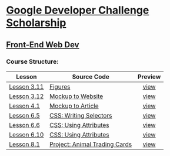 # [Google Developer Challenge Scholarship](https://www.udacity.com/google-scholarships)
## [Front-End Web Dev](https://www.udacity.com/course/front-end-web-developer-nanodegree--nd001)

### Course Structure:

| Lesson | Source Code | Preview |
|--------|-------------|:-------:|
|[Lesson 3.11](https://classroom.udacity.com/courses/ud304-emea/lessons/7222405183/concepts/72233563840923) | [Figures](lessons/03.11/index.html) | [view](https://gavar.github.io/google-scholarship-front-end-web-dev/lessons/03.11/index.html)
|[Lesson 3.12](https://classroom.udacity.com/courses/ud304-emea/lessons/7222405183/concepts/72600943280923) | [Mockup to Website](lessons/03.12/index.html) | [view](https://gavar.github.io/google-scholarship-front-end-web-dev/lessons/03.12/index.html)
|[Lesson 4.1](https://classroom.udacity.com/courses/ud304-emea/lessons/c472a568-7e91-4276-ba73-abfce330b407/concepts/f5b10489-9288-4d47-9fb3-34a552bbddcc) | [Mockup to Article](lessons/04.01/index.html) | [view](https://gavar.github.io/google-scholarship-front-end-web-dev/lessons/04.01/index.html)
|[Lesson 6.5](https://classroom.udacity.com/courses/ud304-emea/lessons/7323812069/concepts/73294517320923) | [CSS: Writing Selectors](lessons/06.05/index.html) | [view](https://gavar.github.io/google-scholarship-front-end-web-dev/lessons/06.05/index.html)
|[Lesson 6.6](https://classroom.udacity.com/courses/ud304-emea/lessons/7323812069/concepts/71182299710923) | [CSS: Using Attributes](lessons/06.06/index.html) | [view](https://gavar.github.io/google-scholarship-front-end-web-dev/lessons/06.06/index.html)
|[Lesson 6.10](https://classroom.udacity.com/courses/ud304-emea/lessons/7323812069/concepts/74223546650923) | [CSS: Using Attributes](lessons/06.10/index.html) | [view](https://gavar.github.io/google-scholarship-front-end-web-dev/lessons/06.10/index.html)
|[Lesson 8.1](https://classroom.udacity.com/courses/ud304-emea/lessons/42d3d82e-6056-4162-9183-750d863c24f6/concepts/7d411cb8-f24f-41c9-87e9-8db8f37551fc) | [Project: Animal Trading Cards](lessons/08.01/index.html) | [view](https://gavar.github.io/google-scholarship-front-end-web-dev/lessons/08.01/index.html)

